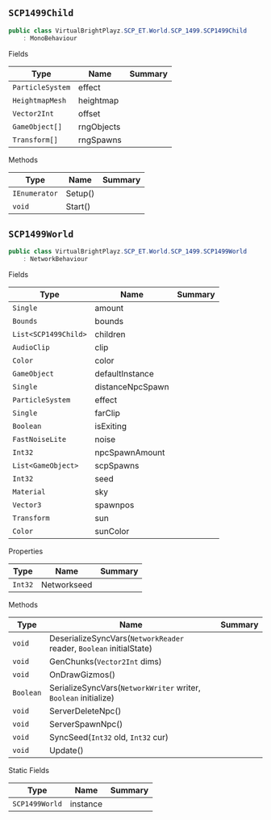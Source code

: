 ## `SCP1499Child`

```csharp
public class VirtualBrightPlayz.SCP_ET.World.SCP_1499.SCP1499Child
    : MonoBehaviour

```

Fields

| Type | Name | Summary | 
| --- | --- | --- | 
| `ParticleSystem` | effect |  | 
| `HeightmapMesh` | heightmap |  | 
| `Vector2Int` | offset |  | 
| `GameObject[]` | rngObjects |  | 
| `Transform[]` | rngSpawns |  | 


Methods

| Type | Name | Summary | 
| --- | --- | --- | 
| `IEnumerator` | Setup() |  | 
| `void` | Start() |  | 


## `SCP1499World`

```csharp
public class VirtualBrightPlayz.SCP_ET.World.SCP_1499.SCP1499World
    : NetworkBehaviour

```

Fields

| Type | Name | Summary | 
| --- | --- | --- | 
| `Single` | amount |  | 
| `Bounds` | bounds |  | 
| `List<SCP1499Child>` | children |  | 
| `AudioClip` | clip |  | 
| `Color` | color |  | 
| `GameObject` | defaultInstance |  | 
| `Single` | distanceNpcSpawn |  | 
| `ParticleSystem` | effect |  | 
| `Single` | farClip |  | 
| `Boolean` | isExiting |  | 
| `FastNoiseLite` | noise |  | 
| `Int32` | npcSpawnAmount |  | 
| `List<GameObject>` | scpSpawns |  | 
| `Int32` | seed |  | 
| `Material` | sky |  | 
| `Vector3` | spawnpos |  | 
| `Transform` | sun |  | 
| `Color` | sunColor |  | 


Properties

| Type | Name | Summary | 
| --- | --- | --- | 
| `Int32` | Networkseed |  | 


Methods

| Type | Name | Summary | 
| --- | --- | --- | 
| `void` | DeserializeSyncVars(`NetworkReader` reader, `Boolean` initialState) |  | 
| `void` | GenChunks(`Vector2Int` dims) |  | 
| `void` | OnDrawGizmos() |  | 
| `Boolean` | SerializeSyncVars(`NetworkWriter` writer, `Boolean` initialize) |  | 
| `void` | ServerDeleteNpc() |  | 
| `void` | ServerSpawnNpc() |  | 
| `void` | SyncSeed(`Int32` old, `Int32` cur) |  | 
| `void` | Update() |  | 


Static Fields

| Type | Name | Summary | 
| --- | --- | --- | 
| `SCP1499World` | instance |  | 


